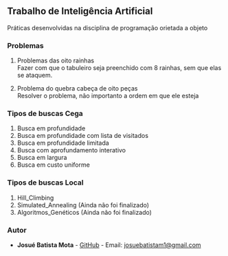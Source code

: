 ## Trabalho de Inteligência Artificial
Práticas desenvolvidas na disciplina de programação orietada a objeto

### Problemas
1. Problemas das oito rainhas<br>
Fazer com que o tabuleiro seja preenchido com 8 rainhas, sem que elas se ataquem.

2. Problema do quebra cabeça de oito peças<br>
Resolver o problema, não importanto a ordem em que ele esteja

### Tipos de buscas Cega

1. Busca em profundidade
2. Busca em profundidade com lista de visitados
3. Busca em profundidade limitada
4. Busca com aprofundamento interativo
5. Busca em largura
6. Busca em custo uniforme

### Tipos de buscas Local

1. Hill_Climbing
2. Simulated_Annealing (Ainda não foi finalizado)
3. Algoritmos_Genéticos (Ainda não foi finalizado)

### [](<[https://github.com/Josuebmota/TrabalhoIA](https://github.com/Josuebmota/TrabalhoIA)#autor>)Autor

- **Josué Batista Mota** - [GitHub](https://github.com/Josuebmota) - Email: [josuebatistam1@gmail.com](mailto:josuebatistam1@gmail.com)
